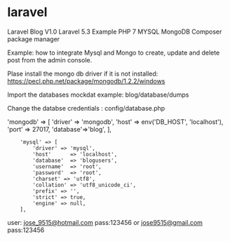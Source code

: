 # laravel
Laravel Blog V1.0 
Laravel 5.3 Example
PHP 7
MYSQL
MongoDB
Composer package manager


Example: how to integrate Mysql and Mongo to create, update and delete post from the 
admin console.

Plase install the mongo db driver if it is not installed:
https://pecl.php.net/package/mongodb/1.2.2/windows

Import the databases mockdat example: blog/database/dumps

Change the databse credentials : config/database.php

 'mongodb' => [
            'driver'   => 'mongodb',
            'host'     => env('DB_HOST', 'localhost'),
            'port'     => 27017,
            'database'=>'blog',
        ],

        'mysql' => [
            'driver' => 'mysql',
            'host'      => 'localhost',
            'database'  => 'blogusers',
            'username'  => 'root',
            'password'  => 'root',
            'charset' => 'utf8',
            'collation' => 'utf8_unicode_ci',
            'prefix' => '',
            'strict' => true,
            'engine' => null,
        ],

user: jose_9515@hotmail.com pass:123456 or jose9515@gmail.com pass:123456

